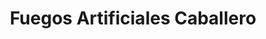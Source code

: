---
title: "Fuegos Artificiales Caballero"
url: /carhuaz/fuegos-artificiales-caballero/
shop: Pyrotechnik
---